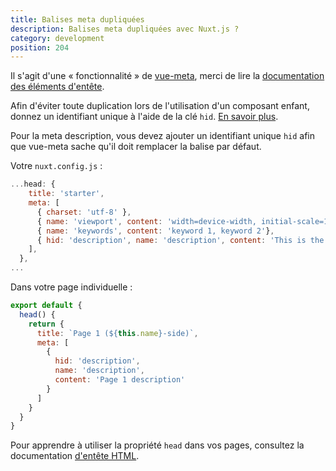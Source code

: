 ```yaml
---
title: Balises meta dupliquées
description: Balises meta dupliquées avec Nuxt.js ?
category: development
position: 204
---
```


Il s'agit d'une « fonctionnalité » de [vue-meta](https://github.com/nuxt/vue-meta), merci de lire la [documentation des éléments d'entête](docs/2.x/concepts/views#html-head).

<div class="Alert">

Afin d'éviter toute duplication lors de l'utilisation d'un composant enfant, donnez un identifiant unique à l'aide de la clé <code>hid</code>. [En savoir plus](https://vue-meta.nuxtjs.org/api/#tagidkeyname).

</div>

Pour la meta description, vous devez ajouter un identifiant unique `hid` afin que vue-meta sache qu'il doit remplacer la balise par défaut.

Votre `nuxt.config.js` :

```js
...head: {
    title: 'starter',
    meta: [
      { charset: 'utf-8' },
      { name: 'viewport', content: 'width=device-width, initial-scale=1' },
      { name: 'keywords', content: 'keyword 1, keyword 2'},
      { hid: 'description', name: 'description', content: 'This is the generic description.'}
    ],
  },
...
```

Dans votre page individuelle :

```js
export default {
  head() {
    return {
      title: `Page 1 (${this.name}-side)`,
      meta: [
        {
          hid: 'description',
          name: 'description',
          content: 'Page 1 description'
        }
      ]
    }
  }
}
```

Pour apprendre à utiliser la propriété `head` dans vos pages, consultez la documentation [d'entête HTML](docs/2.x/concepts/views#html-head).
